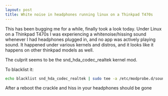 ```yaml
---
layout: post
title: White noise in headphones running linux on a Thinkpad T470s
---
```

This has been bugging me for a while, finally took a look today. Under Linux on
a Thinkpad T470s I was experiencing a whitenoise/hissing sound whenever I had
headphones plugged in, and no app was actively playing sound. It happened under various kernels and distros, and it looks like it happens on other thinkpad
models as well.

The culprit seems to be the snd_hda_codec_realtek kernel mod.

To blacklist it:
```bash
echo blacklist snd_hda_codec_realtek | sudo tee -a /etc/modprobe.d/sound.conf
```

After a reboot the crackle and hiss in your headphones should be gone

